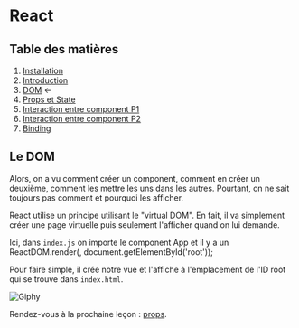 # React

## Table des matières

1. [Installation](./Installation.md) 
2. [Introduction](./introduction.md) 
3. [DOM](./Dom.md) ←
4. [Props et State](./PropsEtState.md)
5. [Interaction entre component P1](./InteractionEntreComponentPartie1.md) 
6. [Interaction entre component P2](./InteractionEntreComponentPartie2.md) 
7. [Binding](./Binding.md)


## Le DOM
Alors, on a vu comment créer un component, comment en créer un deuxième, comment les mettre les uns dans les autres. Pourtant, on ne sait toujours pas comment et pourquoi les afficher.

React utilise un principe utilisant le "virtual DOM". En fait, il va simplement créer une page virtuelle puis seulement l'afficher quand on lui demande.

Ici, dans ``index.js`` on importe le component App et il y a un ReactDOM.render(<App />, document.getElementById('root'));

Pour faire simple, il crée notre vue et l'affiche à l'emplacement de l'ID root qui se trouve dans ``index.html``.

![Giphy](https://ressources.blogdumoderateur.com/2013/02/gif-anime.gif)


Rendez-vous à la prochaine leçon : [props](./PropsEtState.md).


